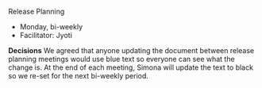 Release Planning 
* Monday, bi-weekly
* Facilitator: Jyoti

**Decisions**
We agreed that anyone updating the document between release planning meetings would use blue text so everyone can see what the change is. 
At the end of each meeting, Simona will update the text to black so we re-set for the next bi-weekly period.

